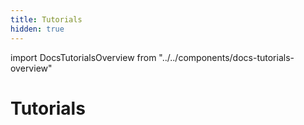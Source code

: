 ```yaml
---
title: Tutorials
hidden: true
---
```


import DocsTutorialsOverview from "../../components/docs-tutorials-overview"

# Tutorials

<DocsTutorialsOverview/>
